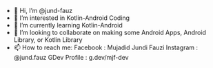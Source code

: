 - 👋 Hi, I’m @jund-fauz
- 👀 I’m interested in Kotlin-Android Coding
- 🌱 I’m currently learning Kotlin-Android
- 💞️ I’m looking to collaborate on making some Android Apps, Android Library, or Kotlin Library
- 📫 How to reach me:
  Facebook : Mujadid Jundi Fauzi
  Instagram : @jund.fauz
  GDev Profile : g.dev/mjf-dev

<!---
mjf-inisial/mjf-inisial is a ✨ special ✨ repository because its `README.md` (this file) appears on your GitHub profile.
You can click the Preview link to take a look at your changes.
--->
